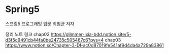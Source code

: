 # Spring5
스프링5 프로그래밍 입문
최범균 저자


정리 노트 링크
chap02
https://glimmer-ixia-bdd.notion.site/5-d3f5c9491cb44fa0be24735c505467c6?pvs=4
chap03
https://www.notion.so/Chapter-3-DI-ac0d87019fe541af9d4da4a729a83861
